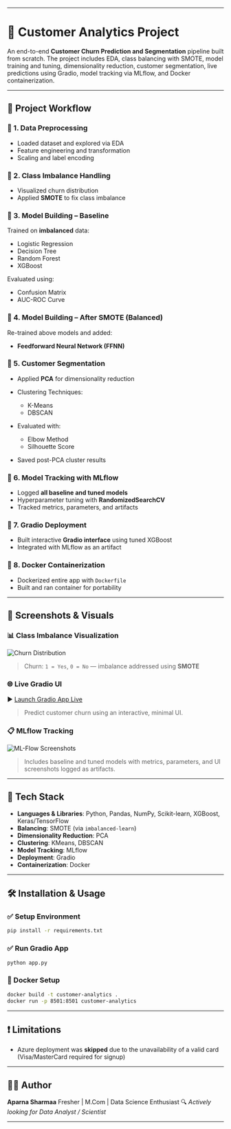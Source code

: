 
---

# 🧠 Customer Analytics Project

An end-to-end **Customer Churn Prediction and Segmentation** pipeline built from scratch. The project includes EDA, class balancing with SMOTE, model training and tuning, dimensionality reduction, customer segmentation, live predictions using Gradio, model tracking via MLflow, and Docker containerization.

---

## 📁 Project Workflow

### 🔹 1. Data Preprocessing

* Loaded dataset and explored via EDA
* Feature engineering and transformation
* Scaling and label encoding

### 🔹 2. Class Imbalance Handling

* Visualized churn distribution
* Applied **SMOTE** to fix class imbalance

### 🔹 3. Model Building – Baseline

Trained on **imbalanced** data:

* Logistic Regression
* Decision Tree
* Random Forest
* XGBoost

Evaluated using:

* Confusion Matrix
* AUC-ROC Curve

### 🔹 4. Model Building – After SMOTE (Balanced)

Re-trained above models and added:

* **Feedforward Neural Network (FFNN)**

### 🔹 5. Customer Segmentation

* Applied **PCA** for dimensionality reduction
* Clustering Techniques:

  * K-Means
  * DBSCAN
* Evaluated with:

  * Elbow Method
  * Silhouette Score
* Saved post-PCA cluster results

### 🔹 6. Model Tracking with MLflow

* Logged **all baseline and tuned models**
* Hyperparameter tuning with **RandomizedSearchCV**
* Tracked metrics, parameters, and artifacts

### 🔹 7. Gradio Deployment

* Built interactive **Gradio interface** using tuned XGBoost
* Integrated with MLflow as an artifact

### 🔹 8. Docker Containerization

* Dockerized entire app with `Dockerfile`
* Built and ran container for portability

---

## 📸 Screenshots & Visuals

### 📊 Class Imbalance Visualization
![Churn Distribution]()

> Churn: `1 = Yes`, `0 = No` — imbalance addressed using **SMOTE**

### 🌐 Live Gradio UI

▶ [Launch Gradio App Live](https://74210d45131a11131e.gradio.live/)

> Predict customer churn using an interactive, minimal UI.

### 📋 MLflow Tracking
![ML-Flow Screenshots]()


> Includes baseline and tuned models with metrics, parameters, and UI screenshots logged as artifacts.

---

## 🧪 Tech Stack

* **Languages & Libraries**: Python, Pandas, NumPy, Scikit-learn, XGBoost, Keras/TensorFlow
* **Balancing**: SMOTE (via `imbalanced-learn`)
* **Dimensionality Reduction**: PCA
* **Clustering**: KMeans, DBSCAN
* **Model Tracking**: MLflow
* **Deployment**: Gradio
* **Containerization**: Docker

---

## 🛠 Installation & Usage

### ✅ Setup Environment

```bash
pip install -r requirements.txt
```

### ✅ Run Gradio App

```bash
python app.py
```

### 🐳 Docker Setup

```bash
docker build -t customer-analytics .
docker run -p 8501:8501 customer-analytics
```

---

## ❗ Limitations

* Azure deployment was **skipped** due to the unavailability of a valid card (Visa/MasterCard required for signup)

---

## 🙋‍♀ Author

**Aparna Sharmaa**
Fresher | M.Com | Data Science Enthusiast
🔍 *Actively looking for Data Analyst / Scientist*

---


